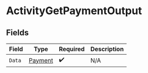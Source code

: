 # ActivityGetPaymentOutput


## Fields

| Field                                     | Type                                      | Required                                  | Description                               |
| ----------------------------------------- | ----------------------------------------- | ----------------------------------------- | ----------------------------------------- |
| `Data`                                    | [Payment](../../models/shared/payment.md) | :heavy_check_mark:                        | N/A                                       |